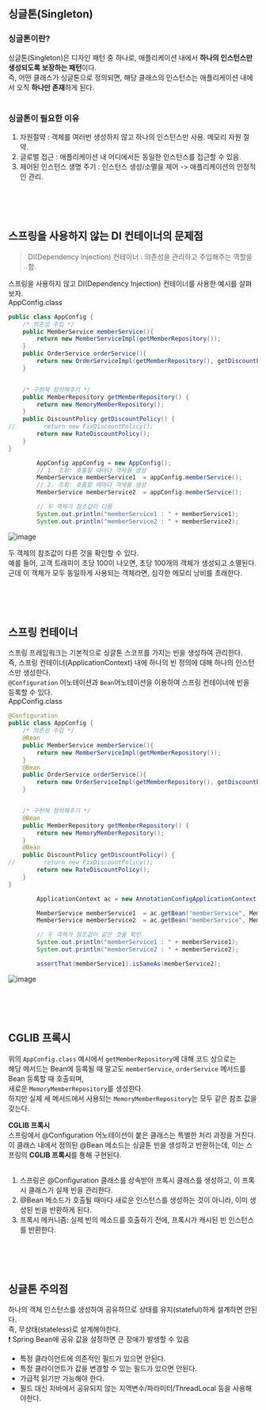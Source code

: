 ## 싱글톤(Singleton)
### 싱글톤이란? 
싱글톤(Singleton)은 디자인 패턴 중 하나로, 애플리케이션 내에서 **하나의 인스턴스만 생성되도록 보장하는 패턴**이다.<br/>
즉, 어떤 클래스가 싱글톤으로 정의되면, 해당 클래스의 인스턴스는 애플리케이션 내에서 오직 **하나만 존재**하게 된다.<br/>
<br/>

### 싱글톤이 필요한 이유
1. 자원절약 : 객체를 여러번 생성하지 않고 하나의 인스턴스만 사용. 메모리 자원 절약.
2. 글로벌 접근 : 애플리케이션 내 어디에서든 동일한 인스턴스를 접근할 수 있음.
3. 제어된 인스턴스 생명 주기 : 인스턴스 생성/소멸을 제어 -> 애플리케이션의 안정적인 관리.



<br/><br/><br/>


## 스프링을 사용하지 않는 DI 컨테이너의 문제점
> DI(Dependency Injection) 컨테이너 : 의존성을 관리하고 주입해주는 역할을 함.

스프링을 사용하지 않고 DI(Dependency Injection) 컨테이너를 사용한 예시를 살펴보자.<br/>
AppConfig.class
```Java
public class AppConfig {
    /* 의존성 주입 */
    public MemberService memberService(){
        return new MemberServiceImpl(getMemberRepository());
    }
    public OrderService orderService(){
        return new OrderServiceImpl(getMemberRepository(), getDiscountPolicy());
    }


    /* 구현체 정의해주기 */
    public MemberRepository getMemberRepository() {
        return new MemoryMemberRepository();
    }
    public DiscountPolicy getDiscountPolicy() {
//        return new FixDiscountPolicy();
        return new RateDiscountPolicy();
    }
}
```

```Java
        AppConfig appConfig = new AppConfig();
        // 1. 조회: 호출할 때마다 객체를 생성
        MemberService memberService1  = appConfig.memberService();
        // 2. 조회: 호출할 때마다 객체를 생성
        MemberService memberService2  = appConfig.memberService();

        // 두 객체가 참조값이 다름
        System.out.println("memberService1 : " + memberService1);
        System.out.println("memberService2 : " + memberService2);
```
![image](https://github.com/user-attachments/assets/6003dd9b-03da-4192-8033-c7c24845ff9a)

두 객체의 참조값이 다른 것을 확인할 수 있다.<br/>
예를 들어, 고객 트래피이 초당 100이 나오면, 초당 100개의 객체가 생성되고 소멸된다.<br/>
근데 이 객체가 모두 동일하게 사용되는 객체라면, 심각한 메모리 낭비를 초래한다.<br/>

<br/><br/><br/>

## 스프링 컨테이너
스프링 프레임워크는 기본적으로 싱글톤 스코프를 가지는 빈을 생성하여 관리한다.<br/>
즉, 스프링 컨테이너(ApplicationContext) 내에 하나의 빈 정의에 대해 하나의 인스턴스만 생성한다.<br/>
`@Configuration` 어노테이션과 `Bean`어노테이션을 이용하여 스프링 컨테이너에 빈을 등록할 수 있다.<br/>
AppConfig.class
```Java
@Configuration
public class AppConfig {
    /* 의존성 주입 */
    @Bean
    public MemberService memberService(){
        return new MemberServiceImpl(getMemberRepository());
    }
    @Bean
    public OrderService orderService(){
        return new OrderServiceImpl(getMemberRepository(), getDiscountPolicy());
    }


    /* 구현체 정의해주기 */
    @Bean
    public MemberRepository getMemberRepository() {
        return new MemoryMemberRepository();
    }
    @Bean
    public DiscountPolicy getDiscountPolicy() {
//        return new FixDiscountPolicy();
        return new RateDiscountPolicy();
    }
}
```
```Java
        ApplicationContext ac = new AnnotationConfigApplicationContext(AppConfig.class);

        MemberService memberService1  = ac.getBean("memberService", MemberService.class);
        MemberService memberService2  = ac.getBean("memberService", MemberService.class);

        // 두 객체가 참조값이 같은 것을 확인
        System.out.println("memberService1 : " + memberService1);
        System.out.println("memberService2 : " + memberService2);

        assertThat(memberService1).isSameAs(memberService2);
```
![image](https://github.com/user-attachments/assets/5e37c51f-95f3-49da-958d-4d82901da3fe)


<br/><br/><br/>


## CGLIB 프록시
위의 `AppConfig.class` 예시에서 `getMemberRepository`에 대해 코드 상으로는<br/>
해당 메서드는 Bean에 등록될 때 말고도 `memberService`, `orderService` 메서드를 Bean 등록할 때 호출되며,<br/>
새로운 `MemoryMemberRepository`를 생성한다.<br/>
하지만 실제 세 메서드에서 사용되는 `MemoryMemberRepository`는 모두 같은 참조 값을 갖는다.<br/>

**CGLIB 프록시**
<br/>
스프링에서 @Configuration 어노테이션이 붙은 클래스는 특별한 처리 과정을 거친다.<br/>
이 클래스 내에서 정의된 @Bean 메소드는 싱글톤 빈을 생성하고 반환하는데, 이는 스프링의 **CGLIB 프록시**를 통해 구현된다.<br/>
<br/>
 
1. 스프링은 @Configuration 클래스를 상속받아 프록시 클래스를 생성하고, 이 프록시 클래스가 실제 빈을 관리한다.
2. @Bean 메소드가 호출될 때마다 새로운 인스턴스를 생성하는 것이 아니라, 이미 생성된 빈을 반환하게 된다.
3. 프록시 메커니즘: 실제 빈의 메소드를 호출하기 전에, 프록시가 캐시된 빈 인스턴스를 반환한다.


<br/><br/><br/>



## 싱글톤 주의점
하나의 객체 인스턴스를 생성하여 공유하므로 상태를 유지(stateful)하게 설계하면 안된다.<br/>
즉, 무상태(stateless)로 설계해야한다.<br/>
❗️ Spring Bean에 공유 값을 설정하면 큰 장애가 발생할 수 있음<br/>
- 특정 클라이언트에 의존적인 필드가 있으면 안된다.
- 특정 클라이언트가 값을 변경할 수 있는 필드가 있으면 안된다.
- 가급적 읽기만 가능해야 한다.
- 필드 대신 자바에서 공유되지 않는 지역변수/파라미터/ThreadLocal 등을 사용해야한다.



